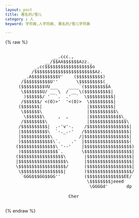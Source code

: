 ```yaml
---
layout: post
title: 著名的/雪儿
category : 人
keyword: 字符画,人字符画, 著名的/雪儿字符画

---
```

{% raw %}
<pre>

                  __.ccc.,
               __/$$AA$$$$$$Azz._
           _,cc$$$$$$$$$$$$$$$$$$o
          /$$$$$$$$$$$$$$$$$$$$$$$Az.
       _.A$$$$$$$$$$V'    ($$$$$$$$$$)
      /$$$$$$$$$$U''       \$$$$$$$$$(_
     ($$$$$$$$$VU___    ____`($$$$$$$$$A
      \$$$$$$$U/ __ \  / __ \($$$$$$$$$$|
       )$$$$$$/ '  `.  .'  `  \$$$$$$$$$$|
      /$$$$$$/ <(O)>'  '<(O)>  \$$$$$$$$$|
     ($$$$$$$|                 |$$$$$$$$$|
      \$$$$$$\                 |$$$$$$$$$$\
       \$$$$$$\     ,  ,       |$$$$$$$$$$$$\_
      /$$$$$$$$\               |$$$$$$$$$$$$$$\
     /$$$$$$$$$$|  .-'v'-.    /$$$$$$$$$$$$$$$$|
     |$$$$$$$$$$\  `-._.-'   /$$$$$$$$$$$$$$$$$|
     |$$$$$$$$$$$\          /|$$$$$$$$$$$$$$$$$|
     )$$$$$$$$$$$$\`.    .'  |$$$$$$$$$$$$$$$$$(
    ($$$$$$$$$$$$$$\ '--'    |$$$$$$$$$$$$$$$$$$)
     )$$$$$$$$$$$$$$`.       \$$$$$$$$$$$$$$$$$$|
    ($$$$$$$$$$$$$$$$$\       |$$$$$$$$$$$$$$$$$|
    |$$$$$$$$$$$$$$$$$$\      |$$$$$$$$$$$$$$$$$|
    \$$$$$$$$$$$$$$$$$$/      ($$$$$$$$$$$$$$$$$|
     \$$$$$$$$$$$$$$$$|       )$$$$$$$$$$$$$$$$$/
      `GGG$$$GG$$GG''         ($$$$$$$$$$$$$$EE/
                               \$$$$$$$$jeeed
                                \GGGGd'       dp

                        Cher
 </pre>
{% endraw %}
